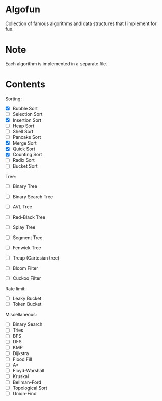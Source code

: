 # Algofun
Collection of famous algorithms and data structures that I implement for fun. 

# Note
Each algorithm is implemented in a separate file.

# Contents
Sorting:
- [x] Bubble Sort
- [ ] Selection Sort
- [x] Insertion Sort
- [ ] Heap Sort
- [ ] Shell Sort
- [ ] Pancake Sort
- [x] Merge Sort
- [x] Quick Sort
- [x] Counting Sort
- [ ] Radix Sort
- [ ] Bucket Sort

Tree:
- [ ] Binary Tree
- [ ] Binary Search Tree
- [ ] AVL Tree
- [ ] Red-Black Tree
- [ ] Splay Tree
- [ ] Segment Tree
- [ ] Fenwick Tree
- [ ] Treap (Cartesian tree)

- [ ] Bloom Filter
- [ ] Cuckoo Filter

Rate limit:
- [ ] Leaky Bucket
- [ ] Token Bucket

Miscellaneous:
- [ ] Binary Search
- [ ] Tries
- [ ] BFS
- [ ] DFS
- [ ] KMP
- [ ] Dijkstra
- [ ] Flood Fill
- [ ] A*
- [ ] Floyd-Warshall
- [ ] Kruskal
- [ ] Bellman-Ford
- [ ] Topological Sort
- [ ] Union-Find
